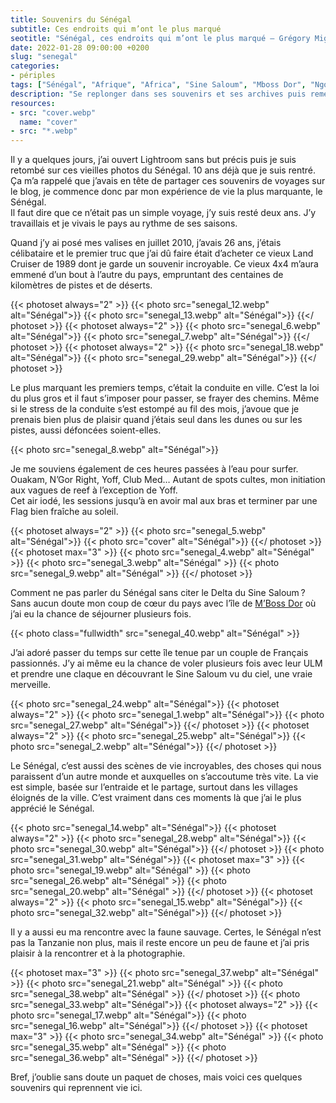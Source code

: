 ```yaml
---
title: Souvenirs du Sénégal
subtitle: Ces endroits qui m’ont le plus marqué
seotitle: "Sénégal, ces endroits qui m’ont le plus marqué — Grégory Mignard"
date: 2022-01-28 09:00:00 +0200
slug: "senegal"
categories:
- périples
tags: ["Sénégal", "Afrique", "Africa", "Sine Saloum", "Mboss Dor", "Ngor", "Dakar", "Bandia", "Sénégal Oriental"]
description: "Se replonger dans ses souvenirs et ses archives puis remettre par écrit ces souvenirs du Sénégal."
resources:
- src: "cover.webp"
  name: "cover"
- src: "*.webp"
---
```


Il y a quelques jours, j’ai ouvert Lightroom sans but précis puis je suis retombé sur ces vieilles photos du Sénégal. 10 ans déjà que je suis rentré. Ça m’a rappelé que j’avais en tête de partager ces souvenirs de voyages sur le blog, je commence donc par mon expérience de vie la plus marquante, le Sénégal.  
Il faut dire que ce n’était pas un simple voyage, j’y suis resté deux ans. J’y travaillais et je vivais le pays au rythme de ses saisons.

Quand j’y ai posé mes valises en juillet 2010, j’avais 26 ans, j’étais célibataire et le premier truc que j’ai dû faire était d’acheter ce vieux Land Cruiser de 1989 dont je garde un souvenir incroyable. Ce vieux 4x4 m’aura emmené d’un bout à l’autre du pays, empruntant des centaines de kilomètres de pistes et de déserts.

{{< photoset always="2" >}}
{{< photo src="senegal_12.webp" alt="Sénégal">}}
{{< photo src="senegal_13.webp" alt="Sénégal">}}
{{</ photoset >}}
{{< photoset always="2" >}}
{{< photo src="senegal_6.webp" alt="Sénégal">}}
{{< photo src="senegal_7.webp" alt="Sénégal">}}
{{</ photoset >}}
{{< photoset always="2" >}}
{{< photo src="senegal_18.webp" alt="Sénégal">}}
{{< photo src="senegal_29.webp" alt="Sénégal">}}
{{</ photoset >}}

Le plus marquant les premiers temps, c’était la conduite en ville. C’est la loi du plus gros et il faut s’imposer pour passer, se frayer des chemins. Même si le stress de la conduite s’est estompé au fil des mois, j’avoue que je prenais bien plus de plaisir quand j’étais seul dans les dunes ou sur les pistes, aussi défoncées soient-elles.

{{< photo src="senegal_8.webp" alt="Sénégal">}}

Je me souviens également de ces heures passées à l’eau pour surfer. Ouakam, N’Gor Right, Yoff, Club Med… Autant de spots cultes, mon initiation aux vagues de reef à l’exception de Yoff.  
Cet air iodé, les sessions jusqu’à en avoir mal aux bras et terminer par une Flag bien fraîche au soleil.

{{< photoset always="2" >}}
{{< photo src="senegal_5.webp" alt="Sénégal">}}
{{< photo src="cover" alt="Sénégal">}}
{{</ photoset >}}
{{< photoset max="3" >}}
  {{< photo src="senegal_4.webp" alt="Sénégal" >}}
  {{< photo src="senegal_3.webp" alt="Sénégal" >}}
  {{< photo src="senegal_9.webp" alt="Sénégal" >}}
{{</ photoset >}}

Comment ne pas parler du Sénégal sans citer le Delta du Sine Saloum ? Sans aucun doute mon coup de cœur du pays avec l’île de [M’Boss Dor](http://www.mboss-dor.com) où j’ai eu la chance de séjourner plusieurs fois.

{{< photo class="fullwidth" src="senegal_40.webp" alt="Sénégal" >}}

J’ai adoré passer du temps sur cette île tenue par un couple de Français passionnés. J’y ai même eu la chance de voler plusieurs fois avec leur ULM et prendre une claque en découvrant le Sine Saloum vu du ciel, une vraie merveille.

{{< photo src="senegal_24.webp" alt="Sénégal">}}
{{< photoset always="2" >}}
{{< photo src="senegal_1.webp" alt="Sénégal">}}
{{< photo src="senegal_27.webp" alt="Sénégal">}}
{{</ photoset >}}
{{< photoset always="2" >}}
{{< photo src="senegal_25.webp" alt="Sénégal">}}
{{< photo src="senegal_2.webp" alt="Sénégal">}}
{{</ photoset >}}

Le Sénégal, c’est aussi des scènes de vie incroyables, des choses qui nous paraissent d’un autre monde et auxquelles on s’accoutume très vite. La vie est simple, basée sur l’entraide et le partage, surtout dans les villages éloignés de la ville. C’est vraiment dans ces moments là que j’ai le plus apprécié le Sénégal.

{{< photo src="senegal_14.webp" alt="Sénégal">}}
{{< photoset always="2" >}}
{{< photo src="senegal_28.webp" alt="Sénégal">}}
{{< photo src="senegal_30.webp" alt="Sénégal">}}
{{</ photoset >}}
{{< photo src="senegal_31.webp" alt="Sénégal">}}
{{< photoset max="3" >}}
  {{< photo src="senegal_19.webp" alt="Sénégal" >}}
  {{< photo src="senegal_26.webp" alt="Sénégal" >}}
  {{< photo src="senegal_20.webp" alt="Sénégal" >}}
{{</ photoset >}}
{{< photoset always="2" >}}
{{< photo src="senegal_15.webp" alt="Sénégal">}}
{{< photo src="senegal_32.webp" alt="Sénégal">}}
{{</ photoset >}}

Il y a aussi eu ma rencontre avec la faune sauvage. Certes, le Sénégal n’est pas la Tanzanie non plus, mais il reste encore un peu de faune et j’ai pris plaisir à la rencontrer et à la photographie.

{{< photoset max="3" >}}
  {{< photo src="senegal_37.webp" alt="Sénégal" >}}
  {{< photo src="senegal_21.webp" alt="Sénégal" >}}
  {{< photo src="senegal_38.webp" alt="Sénégal" >}}
{{</ photoset >}}
{{< photo src="senegal_33.webp" alt="Sénégal">}}
{{< photoset always="2" >}}
{{< photo src="senegal_17.webp" alt="Sénégal">}}
{{< photo src="senegal_16.webp" alt="Sénégal">}}
{{</ photoset >}}
{{< photoset max="3" >}}
  {{< photo src="senegal_34.webp" alt="Sénégal" >}}
  {{< photo src="senegal_35.webp" alt="Sénégal" >}}
  {{< photo src="senegal_36.webp" alt="Sénégal" >}}
{{</ photoset >}}

Bref, j’oublie sans doute un paquet de choses, mais voici ces quelques souvenirs qui reprennent vie ici.